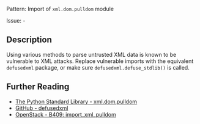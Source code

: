 Pattern: Import of `xml.dom.pulldom` module

Issue: -

## Description

Using various methods to parse untrusted XML data is known to be vulnerable to
XML attacks. Replace vulnerable imports with the equivalent `defusedxml`
package, or make sure `defusedxml.defuse_stdlib()` is called.

## Further Reading

* [The Python Standard Library -  xml.dom.pulldom](https://docs.python.org/2/library/xml.dom.pulldom.html)
* [GitHub - defusedxml](https://github.com/tiran/defusedxml)
* [OpenStack - B409: import_xml_pulldom](https://docs.openstack.org/developer/bandit/api/bandit.blacklists.html#b409-import-xml-pulldom)
